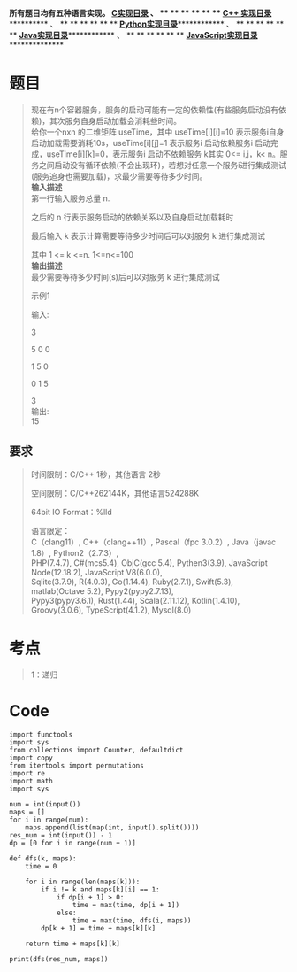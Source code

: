 **所有题目均有五种语言实现。
**[C实现目录](https://renjie.blog.csdn.net/article/details/129190260 "C实现目录")** 、
** ** ** ** ** ** **[C++
实现目录](https://blog.csdn.net/misayaaaaa/category_12036814.html "C++
实现目录")************** 、 ** ** ** ** ** **
**[Python实现目录](https://blog.csdn.net/misayaaaaa/category_12111005.html
"Python实现目录")************** 、 ** ** ** ** ** **
**[Java实现目录](https://blog.csdn.net/misayaaaaa/category_12111006.html
"Java实现目录")************** 、 ** ** ** ** ** **
**[JavaScript实现目录](https://blog.csdn.net/misayaaaaa/category_12199270.html
"JavaScript实现目录")****************

# 题目

> 现在有n个容器服务，服务的启动可能有一定的依赖性(有些服务启动没有依赖)，其次服务自身启动加载会消耗些时间。  
>  给你一个nxn 的二维矩阵 useTime，其中 useTime[i][i]=10
> 表示服务i自身启动加载需要消耗10s，useTime[i][j]=1 表示服务i 启动依赖服务i 启动完成，useTime[i][k]=0，表示服务i
> 启动不依赖服务 k其实 0<= i,j，k<
> n。服务之间启动没有循环依赖(不会出现环)，若想对任意一个服务i进行集成测试(服务追身也需要加载)，求最少需要等待多少时间。  
>  **输入描述**  
>  第一行输入服务总量 n.
>
> 之后的 n 行表示服务启动的依赖关系以及自身启动加载耗时
>
> 最后输入 k 表示计算需要等待多少时间后可以对服务 k 进行集成测试
>
> 其中 1 <= k <=n. 1<=n<=100  
>  **输出描述**  
>  最少需要等待多少时间(s)后可以对服务 k 进行集成测试
>
> 示例1
>
> 输入:
>
> 3
>
> 5 0 0
>
> 1 5 0
>
> 0 1 5
>
> 3  
>  输出:  
>  15

## 要求

> 时间限制：C/C++ 1秒，其他语言 2秒
>
> 空间限制：C/C++262144K，其他语言524288K
>
> 64bit IO Format：%lld
>
> 语言限定：  
>  C（clang11）, C++（clang++11）, Pascal（fpc 3.0.2）, Java（javac 1.8）,
> Python2（2.7.3）,  
>  PHP(7.4.7), C#(mcs5.4), ObjC(gcc 5.4), Pythen3(3.9), JavaScript
> Node(12.18.2), JavaScript V8(6.0.0),  
>  Sqlite(3.7.9), R(4.0.3), Go(1.14.4), Ruby(2.7.1), Swift(5.3), matlab(Octave
> 5.2), Pypy2(pypy2.7.13),  
>  Pypy3(pypy3.6.1), Rust(1.44), Scala(2.11.12), Kotlin(1.4.10),
> Groovy(3.0.6), TypeScript(4.1.2), Mysql(8.0)

# 考点

> 1：递归

# Code

    
    
    import functools
    import sys
    from collections import Counter, defaultdict
    import copy
    from itertools import permutations
    import re
    import math
    import sys
     
    num = int(input())
    maps = []
    for i in range(num):
        maps.append(list(map(int, input().split())))
    res_num = int(input()) - 1
    dp = [0 for i in range(num + 1)]
    
    def dfs(k, maps):
        time = 0
    
        for i in range(len(maps[k])):
            if i != k and maps[k][i] == 1:
                if dp[i + 1] > 0:
                    time = max(time, dp[i + 1])
                else:
                    time = max(time, dfs(i, maps))
            dp[k + 1] = time + maps[k][k]
    
        return time + maps[k][k]
    
    print(dfs(res_num, maps))

